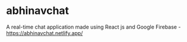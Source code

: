 # abhinavchat
A real-time chat application made using React js and Google Firebase - https://abhinavchat.netlify.app/
